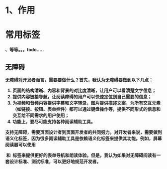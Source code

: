 # 1、作用
# 常用标签
<strong>、<thead><tbod>等等。。。todo.....

## 无障碍
无障碍对开发者而言，需要要做什么？首先，我认为无障碍要做到以下几点：
1. 页面的结构清晰、内容和背景的对比度清晰，让用户可以看清楚文字信息；
2. 提供内容链接导航，让阅读障碍的用户可以快速定位到自己需要的信息；
3. 为视频和音频内容提供字幕和文字转录，图片提供描述文案，为所有交互元素（如链接、按钮、表单控件）都可以通过键盘操作等，提供不同形式的信息和交互给不同需求的用户使用；
4. 功能上，要尽可能支持各种阅读辅助工具。

支持无障碍，需要页面设计者到页面开发者的共同努力。对开发者来说，需要做到语义化标签，因为很多阅读辅助工具是依赖语义化标签来提供其功能。例如，屏幕阅读器可以使用 <form> 和 <label> 标签来提供更好的表单导航和朗读体验。但是，我认为如果对无障碍阅读有一套设计标准、测试标准，可以更好地规范开发者。
